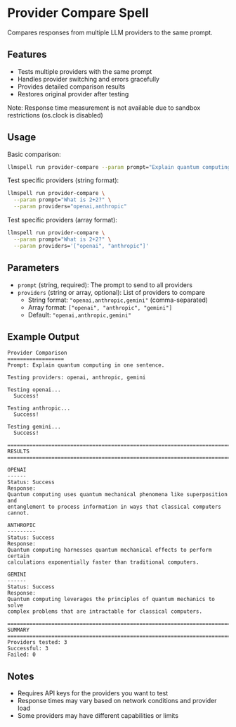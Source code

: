 # Provider Compare Spell

Compares responses from multiple LLM providers to the same prompt.

## Features

- Tests multiple providers with the same prompt
- Handles provider switching and errors gracefully
- Provides detailed comparison results
- Restores original provider after testing

Note: Response time measurement is not available due to sandbox restrictions (os.clock is disabled)

## Usage

Basic comparison:
```bash
llmspell run provider-compare --param prompt="Explain quantum computing in one sentence."
```

Test specific providers (string format):
```bash
llmspell run provider-compare \
  --param prompt="What is 2+2?" \
  --param providers="openai,anthropic"
```

Test specific providers (array format):
```bash
llmspell run provider-compare \
  --param prompt="What is 2+2?" \
  --param providers='["openai", "anthropic"]'
```

## Parameters

- `prompt` (string, required): The prompt to send to all providers
- `providers` (string or array, optional): List of providers to compare
  - String format: `"openai,anthropic,gemini"` (comma-separated)
  - Array format: `["openai", "anthropic", "gemini"]`
  - Default: `"openai,anthropic,gemini"`

## Example Output

```
Provider Comparison
==================
Prompt: Explain quantum computing in one sentence.

Testing providers: openai, anthropic, gemini

Testing openai...
  Success!

Testing anthropic...
  Success!

Testing gemini...
  Success!

================================================================================
RESULTS
================================================================================

OPENAI
------
Status: Success
Response:
Quantum computing uses quantum mechanical phenomena like superposition and 
entanglement to process information in ways that classical computers cannot.

ANTHROPIC
---------
Status: Success
Response:
Quantum computing harnesses quantum mechanical effects to perform certain 
calculations exponentially faster than traditional computers.

GEMINI
------
Status: Success
Response:
Quantum computing leverages the principles of quantum mechanics to solve 
complex problems that are intractable for classical computers.

================================================================================
SUMMARY
================================================================================
Providers tested: 3
Successful: 3
Failed: 0
```

## Notes

- Requires API keys for the providers you want to test
- Response times may vary based on network conditions and provider load
- Some providers may have different capabilities or limits